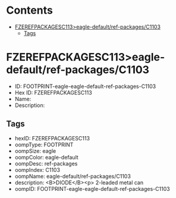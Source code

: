 



Contents
========

* [FZEREFPACKAGESC113>eagle-default/ref-packages/C1103](#fzerefpackagesc113eagle-defaultref-packagesc1103)
	* [Tags](#tags)

# FZEREFPACKAGESC113>eagle-default/ref-packages/C1103

- ID: FOOTPRINT-eagle-eagle-default-ref-packages-C1103
- Hex ID: FZEREFPACKAGESC113
- Name: 
- Description: 

## Tags

- hexID: FZEREFPACKAGESC113
- oompType: FOOTPRINT
- oompSize: eagle
- oompColor: eagle-default
- oompDesc: ref-packages
- oompIndex: C1103
- oompName: eagle-default/ref-packages/C1103
- description: &lt;B&gt;DIODE&lt;/B&gt;&lt;p&gt;&#xD;
2-leaded metal can
- oompID: FOOTPRINT-eagle-eagle-default-ref-packages-C1103
